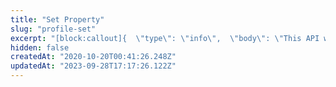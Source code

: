 ```yaml
---
title: "Set Property"
slug: "profile-set"
excerpt: "[block:callout]{  \"type\": \"info\",  \"body\": \"This API will return a `200 OK` even if there are data validation issues. To ensure the request actually succeeded, you need to check the response body.\"}[/block] [block:callout]{  \"type\": \"info\",  \"body\": \"This API does not support gzip encoding.\"}[/block] Takes a JSON object containing names and values of profile properties. If the profile does not exist, it creates it with these properties. If it does exist, it sets the properties to these values, overwriting existing values."
hidden: false
createdAt: "2020-10-20T00:41:26.248Z"
updatedAt: "2023-09-28T17:17:26.122Z"
---
```

